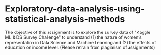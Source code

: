 # Exploratory-data-analysis-using-statistical-analysis-methods
The objective of this assignment is to explore the survey data of "Kaggle ML & DS Survey Challenge" to understand (1) the nature of women’s representation in Data Science and Machine Learning and (2) the effects of education on income level.
(Please refrain from plagiarism of assignments)
